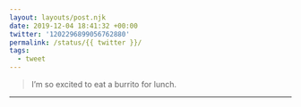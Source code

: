 ```yaml
---
layout: layouts/post.njk
date: 2019-12-04 18:41:32 +00:00
twitter: '1202296899056762880'
permalink: /status/{{ twitter }}/
tags: 
  - tweet
---
```


> I’m so excited to eat a burrito for lunch.

---
